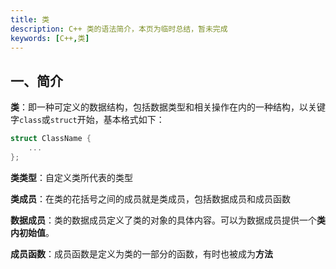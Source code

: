 ```yaml
---
title: 类
description: C++ 类的语法简介，本页为临时总结，暂未完成
keywords: [C++,类]
---
```


## 一、简介

**类**：即一种可定义的数据结构，包括数据类型和相关操作在内的一种结构，以关键字`class`或`struct`开始，基本格式如下：

```cpp
struct ClassName {
    ...
};
```

**类类型**：自定义类所代表的类型

**类成员**：在类的花括号之间的成员就是类成员，包括数据成员和成员函数

**数据成员**：类的数据成员定义了类的对象的具体内容。可以为数据成员提供一个**类内初始值**。

**成员函数**：成员函数是定义为类的一部分的函数，有时也被成为**方法**
